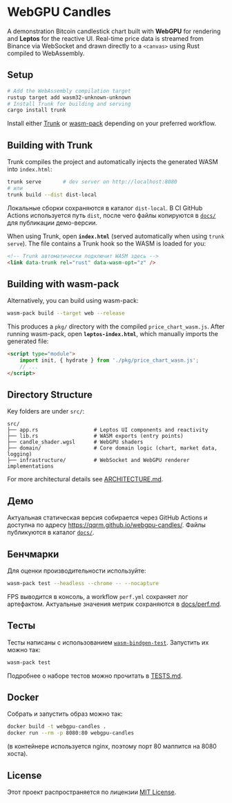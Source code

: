 # WebGPU Candles

A demonstration Bitcoin candlestick chart built with **WebGPU** for rendering and **Leptos** for the reactive UI. Real-time price data is streamed from Binance via WebSocket and drawn directly to a `<canvas>` using Rust compiled to WebAssembly.

## Setup

```bash
# Add the WebAssembly compilation target
rustup target add wasm32-unknown-unknown
# Install Trunk for building and serving
cargo install trunk
```

Install either [Trunk](https://trunkrs.dev/) or [wasm-pack](https://rustwasm.github.io/wasm-pack/) depending on your preferred workflow.

## Building with Trunk

Trunk compiles the project and automatically injects the generated WASM into `index.html`:

```bash
trunk serve       # dev server on http://localhost:8080
# или
trunk build --dist dist-local
```

Локальные сборки сохраняются в каталог `dist-local`. В CI GitHub Actions
используется путь `dist`, после чего файлы копируются в [`docs/`](docs/) для
публикации демо-версии.

When using Trunk, open **`index.html`** (served automatically when using `trunk serve`). The file contains a Trunk hook so the WASM is loaded for you:

```html
<!-- Trunk автоматически подключит WASM здесь -->
<link data-trunk rel="rust" data-wasm-opt="z" />
```

## Building with wasm-pack

Alternatively, you can build using wasm-pack:

```bash
wasm-pack build --target web --release
```

This produces a `pkg/` directory with the compiled `price_chart_wasm.js`. After running wasm-pack, open **`leptos-index.html`**, which manually imports the generated file:

```html
<script type="module">
    import init, { hydrate } from './pkg/price_chart_wasm.js';
    // ...
</script>
```

## Directory Structure

Key folders are under `src/`:

```text
src/
├── app.rs                  # Leptos UI components and reactivity
├── lib.rs                  # WASM exports (entry points)
├── candle_shader.wgsl      # WebGPU shaders
├── domain/                 # Core domain logic (chart, market data, logging)
├── infrastructure/         # WebSocket and WebGPU renderer implementations
```

For more architectural details see [ARCHITECTURE.md](ARCHITECTURE.md).

## Демо

Актуальная статическая версия собирается через GitHub Actions и доступна
по адресу <https://qqrm.github.io/webgpu-candles/>. Файлы публикуются в
каталог [`docs/`](docs/).

## Бенчмарки

Для оценки производительности используйте:

```bash
wasm-pack test --headless --chrome -- --nocapture
```

FPS выводится в консоль, а workflow `perf.yml` сохраняет лог артефактом.
Актуальные значения метрик сохраняются в [docs/perf.md](docs/perf.md).

## Тесты

Тесты написаны с использованием [`wasm-bindgen-test`](https://docs.rs/wasm-bindgen-test). Запустить их можно так:

```bash
wasm-pack test
```

Подробнее о наборе тестов можно прочитать в [TESTS.md](TESTS.md).

## Docker

Собрать и запустить образ можно так:
```bash
docker build -t webgpu-candles .
docker run --rm -p 8080:80 webgpu-candles
```
(в контейнере используется nginx, поэтому порт 80 маппится на 8080 хоста).


## License
Этот проект распространяется по лицензии [MIT License](LICENSE).

